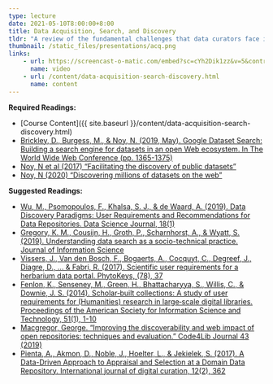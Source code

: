 ```yaml
---
type: lecture
date: 2021-05-10T8:00:00+8:00
title: Data Acquisition, Search, and Discovery
tldr: "A review of the fundamental challenges that data curators face in making data discoverable."
thumbnail: /static_files/presentations/acq.png
links: 
    - url: https://screencast-o-matic.com/embed?sc=cYh2Dik1zz&v=5&controls=1&ff=1
      name: video
    - url: /content/data-acquisition-search-discovery.html
      name: content
---
```

**Required Readings:**
- [Course Content]({{ site.baseurl }}/content/data-acquisition-search-discovery.html)
- [Brickley, D., Burgess, M., & Noy, N. (2019, May). Google Dataset Search: Building a search engine for datasets in an open Web ecosystem. In The World Wide Web Conference (pp. 1365-1375)](https://dl.acm.org/doi/pdf/10.1145/3308558.3313685)
- [Noy, N et al (2017) “Facilitating the discovery of public datasets”](https://ai.googleblog.com/2017/01/facilitating-discovery-of-public.html)
- [Noy, N (2020) “Discovering millions of datasets on the web”](https://www.blog.google/products/search/discovering-millions-datasets-web/)

**Suggested Readings:**
- [Wu, M., Psomopoulos, F., Khalsa, S. J., & de Waard, A. (2019). Data Discovery Paradigms: User Requirements and Recommendations for Data Repositories. Data Science Journal, 18(1)](https://datascience.codata.org/articles/10.5334/dsj-2019-003/)
- [Gregory, K. M., Cousijn, H., Groth, P., Scharnhorst, A., & Wyatt, S. (2019). Understanding data search as a socio-technical practice. Journal of Information Science](https://journals.sagepub.com/doi/pdf/10.1177/0165551519837182)
- [Vissers, J., Van den Bosch, F., Bogaerts, A., Cocquyt, C., Degreef, J., Diagre, D., … & Fabri, R. (2017). Scientific user requirements for a herbarium data portal. PhytoKeys, (78), 37](https://www.ncbi.nlm.nih.gov/pmc/articles/PMC5543274/)
- [Fenlon, K., Senseney, M., Green, H., Bhattacharyya, S., Willis, C., & Downie, J. S. (2014). Scholar‐built collections: A study of user requirements for (Humanities) research in large‐scale digital libraries. Proceedings of the American Society for Information Science and Technology, 51(1), 1-10](https://onlinelibrary.wiley.com/doi/pdf/10.1002/meet.2014.14505101047)
- [Macgregor, George. “Improving the discoverability and web impact of open repositories: techniques and evaluation.” Code4Lib Journal 43 (2019)](https://strathprints.strath.ac.uk/66997/1/Macgregor_C4L_2019_Improving_the_discoverability_and_web_impact_of_open_repositories_techniques_and_evaluation.pdf)
- [Pienta, A., Akmon, D., Noble, J., Hoelter, L., & Jekielek, S. (2017). A Data-Driven Approach to Appraisal and Selection at a Domain Data Repository. International journal of digital curation, 12(2), 362](https://www.ncbi.nlm.nih.gov/pmc/articles/PMC6128405/)
